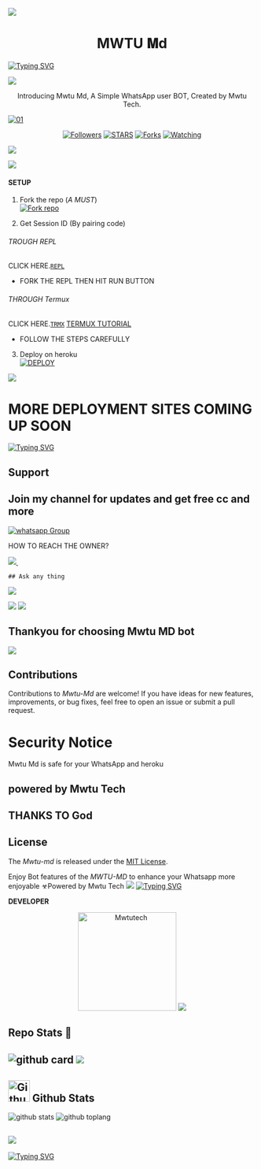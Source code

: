 <a><img src='https://i.imgur.com/LyHic3i.gif'/></a>
 <h1 align="center"> MWTU 𝚳d </h1>
<a href="https://git.io/typing-svg"><img src="https://readme-typing-svg.demolab.com?font=Fira+Code&pause=1000&background=FF816400&random=false&width=435&lines=Am+Mwtu+md;A+simple+whatsapp+bot;With+rich+features+;Created+by+Mwtu+Tech;Fork+the+respiratory+%F0%9F%98%8A;Give+it+a+star%F0%9F%8C%9F+;Proceed+to+deployment%F0%9F%A4%9D" alt="Typing SVG" /></a>

<a><img src='https://i.imgur.com/LyHic3i.gif'/></a>
      

<p align="center"> Introducing Mwtu Md, A Simple WhatsApp user BOT, Created by Mwtu Tech.
</p>

  <a href="https://ibb.co/N6NMDtn"><img src="https://telegra.ph/file/cc6f595431b134c1d7a46.jpg" alt="01" border="0" /></a>      

 <p align="center">
  <a href="https://github.com/Mwtutech?tab=followers"><img title="Followers" src="https://img.shields.io/github/followers/Cod3Uchiha?label=Followers&style=social"></a>
  <a href="https://github.com/Mwtutech/Mwtu-md/stargazers/"><img title="STARS" src="https://img.shields.io/github/stars/Cod3Uchiha/TKM-bot?&style=social"></a>
  <a href="https://github.com/Mwtutech/Mwtu-md/network/members"><img title="Forks" src="https://img.shields.io/github/forks/Cod3Uchiha/TKM-bot?style=social"></a>
  <a href="https://github.com/Mwtutech/Mwtu-md/watchers"><img title="Watching" src="https://img.shields.io/github/watchers/Cod3Uchiha/TKM-bot?label=Watching&style=social"></a>
</p>
<a><img src='https://i.imgur.com/LyHic3i.gif'/></a>

<a><img src='https://i.imgur.com/LyHic3i.gif'/></a>


#### SETUP

1. Fork the repo (*A MUST*)
    <br>
<a href='https://github.com/Mwtutech/Mwtu-md/fork' target="_blank"><img alt='Fork repo' src='https://img.shields.io/badge/Fork Repo-100000?style=for-the-badge&logo=scan&logoColor=white&labelColor=black&color=black'/></a>



2. Get Session ID (By pairing code)
   
###### <summary>TROUGH REPL</summary>
CLICK HERE.[`REPL`](https://replit.com/@mistarkelvin/mwtu-sessions?v=1)
 - FORK THE REPL THEN HIT RUN BUTTON

  ###### <summary>THROUGH Termux</summary>
  CLICK HERE.[`TRMX`](https://github.com/Mwtutech/mwtu-sessions)
  [TERMUX TUTORIAL](https://youtu.be/8MklSNNMnUw?si=5057ChkvAPmKt8Wc)
   - FOLLOW THE STEPS CAREFULLY


  
  
  3. Deploy on heroku
    <br>
<a href='https://dashboard.heroku.com/new?template=https://github.com/Mwtutech/Mwtu-md' target="_blank"><img alt='DEPLOY' src='https://img.shields.io/badge/DEPLOY-100000?style=for-the-badge&logo=scan&logoColor=white&labelColor=green&color=black'/></a>

<a><img src='https://i.imgur.com/LyHic3i.gif'/></a>

# MORE DEPLOYMENT SITES COMING UP SOON 
<a href="https://git.io/typing-svg"><img src="https://readme-typing-svg.demolab.com?font=597&pause=1000&color=70F772&random=false&width=435&lines=Mwtu+Md+is+created+with+%E2%9D%A4%EF%B8%8F" alt="Typing SVG" /></a>

 
## Support 
## Join my channel for updates and get free cc and more
<a href="https://whatsapp.com/channel/0029VaamqHTJP212NuXUc40F" target="_blank">
    <img alt="whatsapp Group" src="https://img.shields.io/badge/ Whatsapp Support Channel -25D366?style=for-the-badge&logo=whatsapp&logoColor=red" />
  </a>
</p>


HOW TO REACH THE OWNER? 
 
   
   <a href="https://api.whatsapp.com/send?phone=254716490732">
    <img src="https://img.shields.io/badge/WhatsApp-25D366?style=for-the-badge&logo=whatsapp&logoColor=blue" />
  </a>&nbsp;&nbsp;
   

    ## Ask any thing 
    
    
<a><img src='https://i.imgur.com/LyHic3i.gif'/></a>







<a><img src='https://i.imgur.com/LyHic3i.gif'/></a>
<a><img src='https://i.imgur.com/LyHic3i.gif'/></a>
   
   
## Thankyou for choosing Mwtu MD bot 


<a><img src='https://i.imgur.com/LyHic3i.gif'/></a>

## Contributions


Contributions to *Mwtu-Md* are welcome! If you have ideas for new features, improvements, or bug fixes, feel free to open an issue or submit a pull request.

# Security Notice
Mwtu Md is safe for your WhatsApp and heroku



## powered by Mwtu Tech


## THANKS TO God


## License


The *Mwtu-md* is released under the [MIT License](https://opensource.org/licenses/MIT).

Enjoy Bot features of the *MWTU-MD*  to enhance your Whatsapp more enjoyable
☣Powered by Mwtu Tech
<a><img src='https://i.imgur.com/LyHic3i.gif'/></a>
<a href="https://git.io/typing-svg"><img src="https://readme-typing-svg.demolab.com?font=Fira+Code&pause=1000&color=9BF7F4&random=false&width=435&lines=THANK+YOU+FOR+CHOOSING+MWTU+MD%F0%9F%A4%9D" alt="Typing SVG" /></a>

**DEVELOPER**

<p align="center">
<a href="https://github.com/Mwtutech"><img src="https://telegra.ph/file/9656944885d1ecff36eed.jpg" height="200" alt="Mwtutech"/></a>
<a><img src='https://i.imgur.com/LyHic3i.gif'/></a>

## Repo Stats 🔭

![github card](https://github-readme-stats.vercel.app/api/pin/?username=Mwtutech&repo=Mwtu-md&theme=chartreuse-dark)
<a><img src='https://i.imgur.com/LyHic3i.gif'/></a>
---------

## <img src="https://raw.githubusercontent.com/vilcajoal/vilcajoal/master/assets/octocat-anime.gif" alt="Github" width="44" height="44"> Github Stats

![github stats](https://github-readme-stats.vercel.app/api?username=Mwtutech&show_icons=true&theme=chartreuse-dark)
![github toplang](https://github-readme-stats.vercel.app/api/top-langs/?username=Mwtutech&layout=compact&theme=chartreuse-dark)

<a><img src='https://i.imgur.com/LyHic3i.gif'/></a>
--------

<a href="https://git.io/typing-svg"><img src="https://readme-typing-svg.demolab.com?font=Roboto70&pause=1000&color=F753E4&multiline=true&width=1000&lines=Visit+my+account+Ig+%2Ctelegram+%40mwtuofficial+" alt="Typing SVG" /></a>
